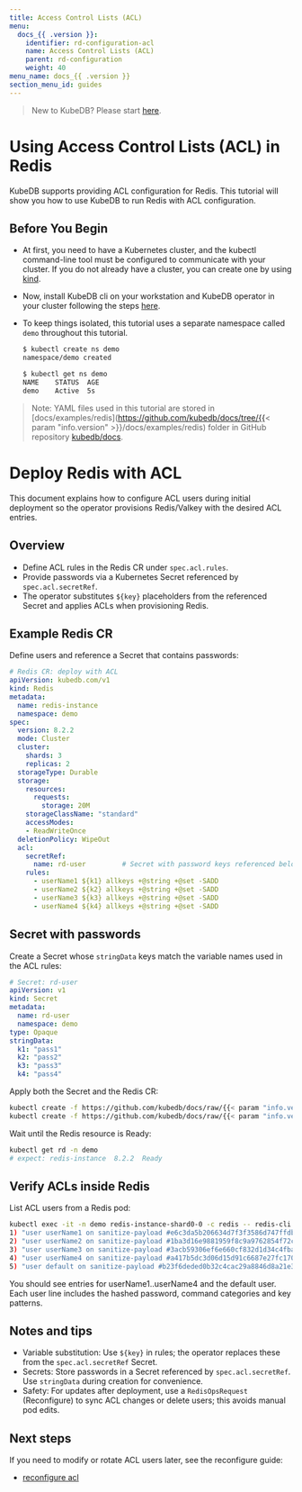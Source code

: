 ```yaml
---
title: Access Control Lists (ACL)
menu:
  docs_{{ .version }}:
    identifier: rd-configuration-acl
    name: Access Control Lists (ACL)
    parent: rd-configuration
    weight: 40
menu_name: docs_{{ .version }}
section_menu_id: guides
---
```


> New to KubeDB? Please start [here](/docs/README.md).

# Using Access Control Lists (ACL) in Redis

KubeDB supports providing ACL configuration for Redis. This tutorial will show you how to use KubeDB to run Redis with ACL configuration.

## Before You Begin

- At first, you need to have a Kubernetes cluster, and the kubectl command-line tool must be configured to communicate with your cluster. If you do not already have a cluster, you can create one by using [kind](https://kind.sigs.k8s.io/docs/user/quick-start/).

- Now, install KubeDB cli on your workstation and KubeDB operator in your cluster following the steps [here](/docs/setup/README.md).

- To keep things isolated, this tutorial uses a separate namespace called `demo` throughout this tutorial.

  ```bash
  $ kubectl create ns demo
  namespace/demo created

  $ kubectl get ns demo
  NAME    STATUS  AGE
  demo    Active  5s
  ```

> Note: YAML files used in this tutorial are stored in [docs/examples/redis](https://github.com/kubedb/docs/tree/{{< param "info.version" >}}/docs/examples/redis) folder in GitHub repository [kubedb/docs](https://github.com/kubedb/docs).

# Deploy Redis with ACL

This document explains how to configure ACL users during initial deployment so the operator provisions Redis/Valkey with the desired ACL entries.

## Overview

- Define ACL rules in the Redis CR under `spec.acl.rules`.
- Provide passwords via a Kubernetes Secret referenced by `spec.acl.secretRef`.
- The operator substitutes `${key}` placeholders from the referenced Secret and applies ACLs when provisioning Redis.

## Example Redis CR

Define users and reference a Secret that contains passwords:

```yaml
# Redis CR: deploy with ACL
apiVersion: kubedb.com/v1
kind: Redis
metadata:
  name: redis-instance
  namespace: demo
spec:
  version: 8.2.2
  mode: Cluster
  cluster:
    shards: 3
    replicas: 2
  storageType: Durable
  storage:
    resources:
      requests:
        storage: 20M
    storageClassName: "standard"
    accessModes:
    - ReadWriteOnce
  deletionPolicy: WipeOut
  acl:
    secretRef:
      name: rd-user         # Secret with password keys referenced below
    rules:
      - userName1 ${k1} allkeys +@string +@set -SADD
      - userName2 ${k2} allkeys +@string +@set -SADD
      - userName3 ${k3} allkeys +@string +@set -SADD
      - userName4 ${k4} allkeys +@string +@set -SADD
```

## Secret with passwords

Create a Secret whose `stringData` keys match the variable names used in the ACL rules:

```yaml
# Secret: rd-user
apiVersion: v1
kind: Secret
metadata:
  name: rd-user
  namespace: demo
type: Opaque
stringData:
  k1: "pass1"
  k2: "pass2"
  k3: "pass3"
  k4: "pass4"
```

Apply both the Secret and the Redis CR:

```bash
kubectl create -f https://github.com/kubedb/docs/raw/{{< param "info.version" >}}/docs/examples/redis/reconfigure/acl/old-acl-secret.yaml
kubectl create -f https://github.com/kubedb/docs/raw/{{< param "info.version" >}}/docs/examples/redis/reconfigure/acl/redis.yaml
```

Wait until the Redis resource is Ready:

```bash
kubectl get rd -n demo
# expect: redis-instance  8.2.2  Ready
```

## Verify ACLs inside Redis

List ACL users from a Redis pod:

```bash
kubectl exec -it -n demo redis-instance-shard0-0 -c redis -- redis-cli acl list
1) "user userName1 on sanitize-payload #e6c3da5b206634d7f3f3586d747ffdb36b5c675757b380c6a5fe5c570c714349 ~* resetchannels -@all +@string +@set -sadd"
2) "user userName2 on sanitize-payload #1ba3d16e9881959f8c9a9762854f72c6e6321cdd44358a10a4e939033117eab9 ~* resetchannels -@all +@string +@set -sadd"
3) "user userName3 on sanitize-payload #3acb59306ef6e660cf832d1d34c4fba3d88d616f0bb5c2a9e0f82d18ef6fc167 ~* resetchannels -@all +@string +@set -sadd"
4) "user userName4 on sanitize-payload #a417b5dc3d06d15d91c6687e27fc1705ebc56b3b2d813abe03066e5643fe4e74 ~* resetchannels -@all +@string +@set -sadd"
5) "user default on sanitize-payload #b23f6deded0b32c4cac29a8846d8a21e3403a04961436bc686d9e59e3925371c ~* &* +@all"
```

You should see entries for userName1..userName4 and the default user. Each user line includes the hashed password, command categories and key patterns.

## Notes and tips

- Variable substitution: Use `${key}` in rules; the operator replaces these from the `spec.acl.secretRef` Secret.
- Secrets: Store passwords in a Secret referenced by `spec.acl.secretRef`. Use `stringData` during creation for convenience.
- Safety: For updates after deployment, use a `RedisOpsRequest` (Reconfigure) to sync ACL changes or delete users; this avoids manual pod edits.

## Next steps

If you need to modify or rotate ACL users later, see the reconfigure guide:
- [reconfigure acl](docs/guides/redis/reconfigure/acl.md)

